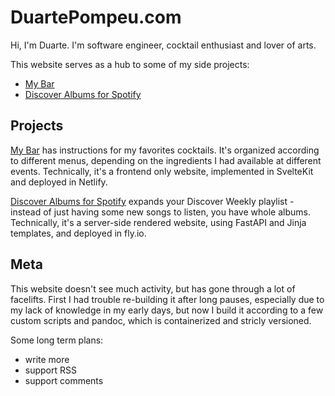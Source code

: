 # DuartePompeu.com

Hi, I'm Duarte. I'm software engineer, cocktail enthusiast and lover of arts.

This website serves as a hub to some of my side projects:

- [My Bar](https://cocktails.duartepompeu.com)
- [Discover Albums for Spotify](https://discover-albums.duartepompeu.com/)

## Projects

[My Bar](https://bar.duartepompeu.com) has instructions for my favorites cocktails. It's organized according to different menus, depending on the ingredients I had available at different events. Technically, it's a frontend only website, implemented in SvelteKit and deployed in Netlify.

[Discover Albums for Spotify](https://discover-albums.duartepompeu.com/) expands your Discover Weekly playlist - instead of just having some new songs to listen, you have whole albums. Technically, it's a server-side rendered website, using FastAPI and Jinja templates, and deployed in fly.io.

## Meta

This website doesn't see much activity, but has gone through a lot of facelifts. First I had trouble re-building it after long pauses, especially due to my lack of knowledge in my early days, but now I build it according to a few custom scripts and pandoc, which is containerized and stricly versioned.

Some long term plans:

- write more
- support RSS
- support comments
